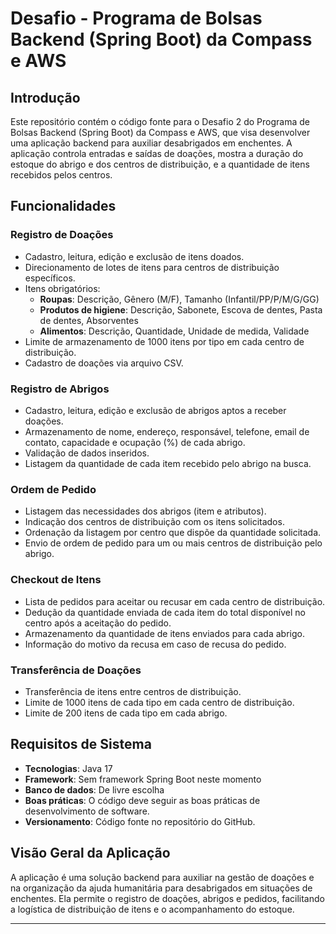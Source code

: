 # Desafio - Programa de Bolsas Backend (Spring Boot) da Compass e AWS

## Introdução

Este repositório contém o código fonte para o Desafio 2 do Programa de Bolsas Backend (Spring Boot) da Compass e AWS, que visa desenvolver uma aplicação backend para auxiliar desabrigados em enchentes. A aplicação controla entradas e saídas de doações, mostra a duração do estoque do abrigo e dos centros de distribuição, e a quantidade de itens recebidos pelos centros.

## Funcionalidades

### Registro de Doações

- Cadastro, leitura, edição e exclusão de itens doados.
- Direcionamento de lotes de itens para centros de distribuição específicos.
- Itens obrigatórios:
  - **Roupas**: Descrição, Gênero (M/F), Tamanho (Infantil/PP/P/M/G/GG)
  - **Produtos de higiene**: Descrição, Sabonete, Escova de dentes, Pasta de dentes, Absorventes
  - **Alimentos**: Descrição, Quantidade, Unidade de medida, Validade
- Limite de armazenamento de 1000 itens por tipo em cada centro de distribuição.
- Cadastro de doações via arquivo CSV.

### Registro de Abrigos

- Cadastro, leitura, edição e exclusão de abrigos aptos a receber doações.
- Armazenamento de nome, endereço, responsável, telefone, email de contato, capacidade e ocupação (%) de cada abrigo.
- Validação de dados inseridos.
- Listagem da quantidade de cada item recebido pelo abrigo na busca.

### Ordem de Pedido

- Listagem das necessidades dos abrigos (item e atributos).
- Indicação dos centros de distribuição com os itens solicitados.
- Ordenação da listagem por centro que dispõe da quantidade solicitada.
- Envio de ordem de pedido para um ou mais centros de distribuição pelo abrigo.

### Checkout de Itens

- Lista de pedidos para aceitar ou recusar em cada centro de distribuição.
- Dedução da quantidade enviada de cada item do total disponível no centro após a aceitação do pedido.
- Armazenamento da quantidade de itens enviados para cada abrigo.
- Informação do motivo da recusa em caso de recusa do pedido.

### Transferência de Doações

- Transferência de itens entre centros de distribuição.
- Limite de 1000 itens de cada tipo em cada centro de distribuição.
- Limite de 200 itens de cada tipo em cada abrigo.

## Requisitos de Sistema

- **Tecnologias**: Java 17
- **Framework**: Sem framework Spring Boot neste momento
- **Banco de dados**: De livre escolha
- **Boas práticas**: O código deve seguir as boas práticas de desenvolvimento de software.
- **Versionamento**: Código fonte no repositório do GitHub.

## Visão Geral da Aplicação

A aplicação é uma solução backend para auxiliar na gestão de doações e na organização da ajuda humanitária para desabrigados em situações de enchentes. Ela permite o registro de doações, abrigos e pedidos, facilitando a logística de distribuição de itens e o acompanhamento do estoque.

---
